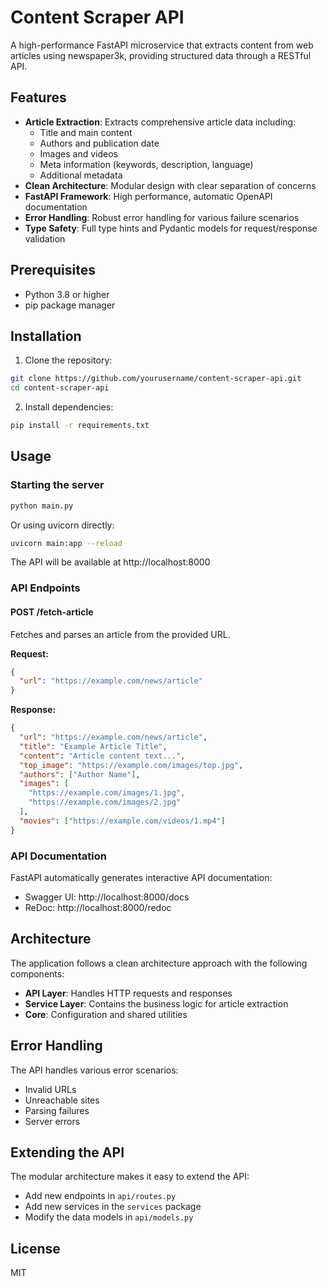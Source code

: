 # Content Scraper API

A high-performance FastAPI microservice that extracts content from web articles using newspaper3k, providing structured data through a RESTful API.

## Features

- **Article Extraction**: Extracts comprehensive article data including:
  - Title and main content
  - Authors and publication date
  - Images and videos
  - Meta information (keywords, description, language)
  - Additional metadata
- **Clean Architecture**: Modular design with clear separation of concerns
- **FastAPI Framework**: High performance, automatic OpenAPI documentation
- **Error Handling**: Robust error handling for various failure scenarios
- **Type Safety**: Full type hints and Pydantic models for request/response validation

## Prerequisites

- Python 3.8 or higher
- pip package manager

## Installation

1. Clone the repository:
```bash
git clone https://github.com/yourusername/content-scraper-api.git
cd content-scraper-api
```
2. Install dependencies:

```bash
pip install -r requirements.txt
```

## Usage

### Starting the server

```bash
python main.py
```

Or using uvicorn directly:

```bash
uvicorn main:app --reload
```

The API will be available at http://localhost:8000

### API Endpoints

#### POST /fetch-article

Fetches and parses an article from the provided URL.

**Request:**

```json
{
  "url": "https://example.com/news/article"
}
```

**Response:**

```json
{
  "url": "https://example.com/news/article",
  "title": "Example Article Title",
  "content": "Article content text...",
  "top_image": "https://example.com/images/top.jpg",
  "authors": ["Author Name"],
  "images": [
    "https://example.com/images/1.jpg",
    "https://example.com/images/2.jpg"
  ],
  "movies": ["https://example.com/videos/1.mp4"]
}
```

### API Documentation

FastAPI automatically generates interactive API documentation:

- Swagger UI: http://localhost:8000/docs
- ReDoc: http://localhost:8000/redoc

## Architecture

The application follows a clean architecture approach with the following components:

- **API Layer**: Handles HTTP requests and responses
- **Service Layer**: Contains the business logic for article extraction
- **Core**: Configuration and shared utilities

## Error Handling

The API handles various error scenarios:

- Invalid URLs
- Unreachable sites
- Parsing failures
- Server errors

## Extending the API

The modular architecture makes it easy to extend the API:

- Add new endpoints in `api/routes.py`
- Add new services in the `services` package
- Modify the data models in `api/models.py`

## License

MIT

